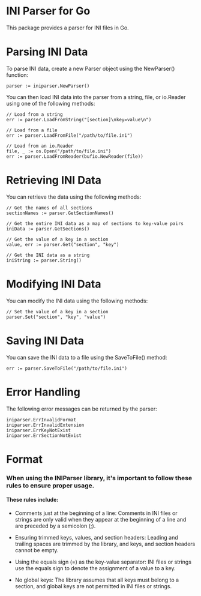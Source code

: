 # INI Parser for Go

This package provides a parser for INI files in Go.

# Parsing INI Data
To parse INI data, create a new Parser object using the NewParser() function:
```
parser := iniparser.NewParser()
```

You can then load INI data into the parser from a string, file, or io.Reader using one of the following methods:

```
// Load from a string
err := parser.LoadFromString("[section]\nkey=value\n")

// Load from a file
err := parser.LoadFromFile("/path/to/file.ini")

// Load from an io.Reader
file, _ := os.Open("/path/to/file.ini")
err := parser.LoadFromReader(bufio.NewReader(file))
```

# Retrieving INI Data
You can retrieve the data using the following methods:
```
// Get the names of all sections
sectionNames := parser.GetSectionNames()

// Get the entire INI data as a map of sections to key-value pairs
iniData := parser.GetSections()

// Get the value of a key in a section
value, err := parser.Get("section", "key")

// Get the INI data as a string
iniString := parser.String()
```

# Modifying INI Data
You can modify the INI data using the following methods:

```
// Set the value of a key in a section
parser.Set("section", "key", "value")
```

# Saving INI Data

You can save the INI data to a file using the SaveToFile() method:

```
err := parser.SaveToFile("/path/to/file.ini")
```

# Error Handling
The following error messages can be returned by the parser:

```
iniparser.ErrInvalidFormat
iniparser.ErrInvalidExtension
iniparser.ErrKeyNotExist
iniparser.ErrSectionNotExist
```

# Format
### When using the INIParser library, it's important to follow these rules to ensure proper usage.
#### These rules include:

- Comments just at the beginning of a line: Comments in INI files or strings are only valid when they appear at the beginning of a line and are preceded by a semicolon (;).

- Ensuring trimmed keys, values, and section headers: Leading and trailing spaces are trimmed by the library, and keys, and section headers cannot be empty.

- Using the equals sign (=) as the key-value separator: INI files or strings use the equals sign to denote the assignment of a value to a key.


- No global keys: The library assumes that all keys must belong to a section, and global keys are not permitted in INI files or strings.